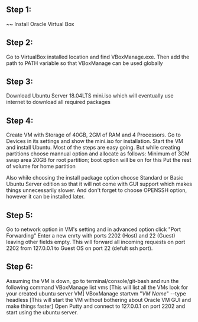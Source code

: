 ## Step 1:
~~ Install Oracle Virtual Box

## Step 2:
Go to VirtualBox installed location and find VBoxManage.exe. Then add the path to PATH variable so that VBoxManage can be used globally

## Step 3:
Download Ubuntu Server 18.04LTS mini.iso which will eventually use internet to download all required packages

## Step 4:
Create VM with Storage of 40GB, 2GM of RAM and 4 Processors. Go to Devices in its settings and show the mini.iso for installation.
Start the VM and install Ubuntu. Most of the steps are easy going. But while creating partitions choose mannual option and allocate as follows:
    Minimum of 3GM swap area
    20GB for root partition; boot option will be on for this
    Put the rest of volume for home partition

Also while choosing the install package option choose Standard or Basic Ubuntu Server edition so that it will not come with GUI support which makes things unnecessarily slower.
And don't forget to choose OPENSSH option, however it can be installed later.


## Step 5:
Go to network option in VM's setting and in advanced option click "Port Forwarding"
Enter a new enrty with ports 2202 (Host) and 22 (Guest) leaving other fields empty.
This will forward all incoming requests on port 2202 from 127.0.0.1 to Guest OS on port 22 (defult ssh port).


## Step 6:
Assuming the VM is down, go to terminal/console/git-bash and run the following command
    VBoxManage list vms [This will list all the VMs look for your created ubuntu server VM]
    VBoxManage startvm "*VM Name*" --type headless [This will start the VM without bothering about Oracle VM GUI and make things faster]
Open Putty and connect to 127.0.0.1 on port 2202 and start using the ubuntu server.